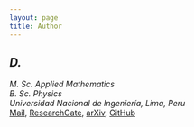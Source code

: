 ```yaml
---
layout: page
title: Author
---
```

## *D.*

*M. Sc. Applied Mathematics*\
*B. Sc. Physics*\
*Universidad Nacional de Ingeniería, Lima, Peru*\
[Mail](mailto:diego.suarez@uni.pe), [ResearchGate](https://www.researchgate.net/profile/Diego_Suarez_Valencia), [arXiv](https://arxiv.org/search/hep-th?searchtype=author&query=Suarez%2C+D), [GitHub](https://github.com/dszv)
